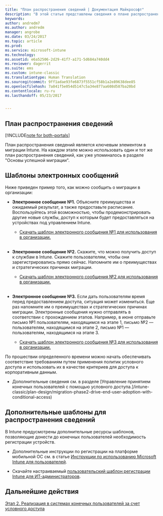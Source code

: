 ```yaml
---
title: "План распространения сведений | Документация Майкрософт"
description: "В этой статье представлены сведения о плане распространения данных по миграции и соответствующей стратегии."
keywords: 
author: andredm7
ms.author: andredm
manager: angrobe
ms.date: 03/24/2017
ms.topic: article
ms.prod: 
ms.service: microsoft-intune
ms.technology: 
ms.assetid: e6a52506-2d29-41f7-a171-5d684a740dd4
ms.reviewer: dagerrit
ms.suite: ems
ms.custom: intune-classic
ms.translationtype: Human Translation
ms.sourcegitcommit: 9ff1adae93fe6873f5551cf58b1a2e89638dee85
ms.openlocfilehash: 7a841f5e054d5147c5a34e877aa608d587ba20bd
ms.contentlocale: ru-ru
ms.lasthandoff: 05/23/2017


---
```


## <a name="communication-plan"></a>План распространения сведений

[!INCLUDE[note for both-portals](../includes/note-for-both-portals.md)]

План распространения сведений является ключевым элементом в миграции Intune. На каждом этапе можно использовать один и тот же план распространения сведений, как уже упоминалось в разделе "Основы успешной миграции".

## <a name="e-mail-templates"></a>Шаблоны электронных сообщений

Ниже приведен пример того, как можно сообщить о миграции в организации:

-   **Электронное сообщение №1.** Объясните преимущества и ожидаемый результат, а также предоставьте расписание. Воспользуйтесь этой возможностью, чтобы продемонстрировать другие новые службы, доступ к которым будет предоставляться на устройствах под управлением Intune.

    -   [Скачать шаблон электронного сообщения №1 для использования в организации.](https://gallery.technet.microsoft.com/Intune-migration-guide-end-e3209b35)
<br></br>

-   **Электронное сообщение №2.** Скажите, что можно получить доступ к службам в Intune. Скажите пользователям, чтобы они зарегистрировались прямо сейчас. Напомните им о преимуществах и стратегических причинах миграции.

    -   [Скачать шаблон электронного сообщения №2 для использования в организации.](https://gallery.technet.microsoft.com/Intune-migration-guide-end-a9d25eb5)
<br></br>

-   **Электронное сообщение №3.** Если дать пользователям время перед предоставлением доступа, ситуация может измениться. Еще раз напомните им о преимуществах и стратегических причинах миграции. Электронные сообщения нужно отправлять в соответствии с прохождением этапов. Например, в июне отправьте письмо №1 пользователям, находящимся на этапе 1, письмо №2 — пользователям, находящимся на этапе 2, письмо №1 — пользователям, находящимся на этапе 3.

    -   [Скачать шаблон электронного сообщения №3 для использования в организации.](https://gallery.technet.microsoft.com/Intune-migration-guide-end-831521b5)

По прошествии определенного времени можно начать обеспечивать соответствие требованиям путем применения политик условного доступа и использовать их в качестве критериев для доступа к корпоративным данным.

-   Дополнительные сведения см. в разделе [Управление принятием конечных пользователей с помощью условного доступа.]/intune-classic/plan-design/migration-phase2-drive-end-user-adoption-with-conditional-access)

## <a name="additional-communication-templates"></a>Дополнительные шаблоны для распространения сведений

В Intune предусмотрены дополнительные ресурсы шаблонов, позволяющие донести до конечных пользователей необходимость регистрации устройств.

-   Дополнительные инструкции по регистрации на платформе мобильной ОС см. в статье [Инструкции по использованию Microsoft Intune для пользователей](/intune-classic/deploy-use/what-to-tell-your-end-users-about-using-microsoft-intune).

-   Скачайте настраиваемый [пользовательский шаблон регистрации Intune для ИТ-администраторов](https://gallery.technet.microsoft.com/End-user-Intune-enrollment-55dfd64a).

## <a name="next-steps"></a>Дальнейшие действия

[Этап 2. Реализация в системах конечных пользователей за счет условного доступа](/intune-classic/plan-design/migration-phase2-drive-end-user-adoption-with-conditional-access)

